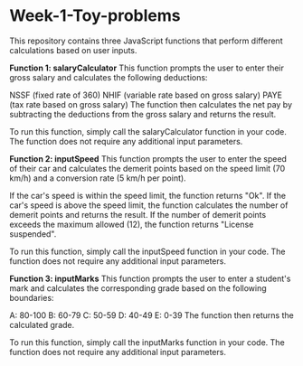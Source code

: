 # Week-1-Toy-problems
This repository contains three JavaScript functions that perform different calculations based on user inputs.

**Function 1: salaryCalculator**
This function prompts the user to enter their gross salary and calculates the following deductions:

NSSF (fixed rate of 360)
NHIF (variable rate based on gross salary)
PAYE (tax rate based on gross salary)
The function then calculates the net pay by subtracting the deductions from the gross salary and returns the result.

To run this function, simply call the salaryCalculator function in your code. The function does not require any additional input parameters.

**Function 2: inputSpeed**
This function prompts the user to enter the speed of their car and calculates the demerit points based on the speed limit (70 km/h) and a conversion rate (5 km/h per point).

If the car's speed is within the speed limit, the function returns "Ok". If the car's speed is above the speed limit, the function calculates the number of demerit points and returns the result. If the number of demerit points exceeds the maximum allowed (12), the function returns "License suspended".

To run this function, simply call the inputSpeed function in your code. The function does not require any additional input parameters.

**Function 3: inputMarks**
This function prompts the user to enter a student's mark and calculates the corresponding grade based on the following boundaries:

A: 80-100
B: 60-79
C: 50-59
D: 40-49
E: 0-39
The function then returns the calculated grade.

To run this function, simply call the inputMarks function in your code. The function does not require any additional input parameters.
